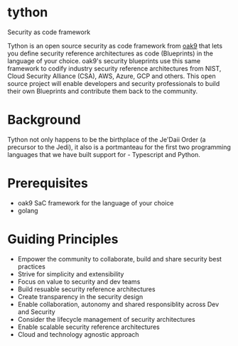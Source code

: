 # tython
Security as code framework

Tython is an open source security as code framework from [oak9](https://www.oak9.io) that lets you define security reference architectures as code (Blueprints) in the language of your choice.  oak9's security blueprints use this same framework to codify industry security reference architectures from NIST, Cloud Security Alliance (CSA), AWS, Azure, GCP and others. This open source project will enable developers and security professionals to build their own Blueprints and contribute them back to the community.

# Background

Tython not only happens to be the birthplace of the Je'Daii Order (a precursor to the Jedi), it also is a portmanteau for the first two programming languages that we have built support for - Typescript and Python.

# Prerequisites

* oak9 SaC framework for the language of your choice
* golang


# Guiding Principles
* Empower the community to collaborate, build and share security best practices
* Strive for simplicity and extensibility
* Focus on value to security and dev teams
* Build resuable security reference architectures
* Create transparency in the security design
* Enable collaboration, autonomy and shared responsiblity across Dev and Security
* Consider the lifecycle management of security architectures
* Enable scalable security reference architectures
* Cloud and technology agnostic approach
